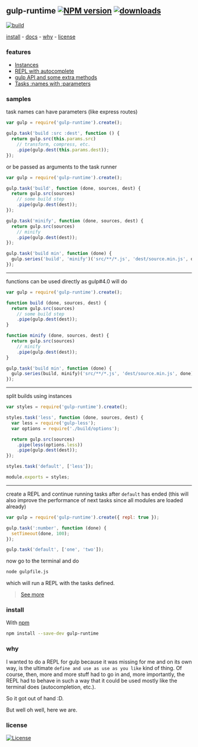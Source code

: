 ## gulp-runtime [![NPM version][badge-version]][npm] [![downloads][badge-downloads]][npm]

[![build][badge-build]][travis-build]

[install](#install) -
[docs](#docs) -
[why](#why) -
[license](#license)

### features

 - [Instances](docs/README.md#multiple-instances)
 - [REPL with autocomplete](docs/README.md#repl-with-autocomplete)
 - [gulp API and some extra methods](docs/README.md#gulp-api-and-more)
 - [Tasks :names with :parameters](docs/README.md#tasks-with-parameters)

### samples

task names can have parameters (like express routes)

```js
var gulp = require('gulp-runtime').create();

gulp.task('build :src :dest', function () {
  return gulp.src(this.params.src)
    // transform, compress, etc.
    .pipe(gulp.dest(this.params.dest));
});
```

or be passed as arguments to the task runner

```js
var gulp = require('gulp-runtime').create();

gulp.task('build', function (done, sources, dest) {
  return gulp.src(sources)
    // some build step
    .pipe(gulp.dest(dest));
});

gulp.task('minify', function (done, sources, dest) {
  return gulp.src(sources)
    // minify
    .pipe(gulp.dest(dest));
});

gulp.task('build min', function (done) {
  gulp.series('build', 'minify')('src/**/*.js', 'dest/source.min.js', done);
});
```

---

functions can be used directly as gulp#4.0 will do

```js
var gulp = require('gulp-runtime').create();

function build (done, sources, dest) {
  return gulp.src(sources)
    // some build step
    .pipe(gulp.dest(dest));
}

function minify (done, sources, dest) {
  return gulp.src(sources)
    // minify
    .pipe(gulp.dest(dest));
}

gulp.task('build min', function (done) {
  gulp.series(build, minify)('src/**/*.js', 'dest/source.min.js', done);
});

```
---

split builds using instances

```js
var styles = require('gulp-runtime').create();

styles.task('less', function (done, sources, dest) {
  var less = require('gulp-less');
  var options = require('./build/options');

  return gulp.src(sources)
    .pipe(less(options.less))
    .pipe(gulp.dest(dest));
});

styles.task('default', ['less']);

module.exports = styles;
```

---

create a REPL and continue running tasks after `default` has ended (this will also improve the performance of next tasks since all modules are loaded already)

```js
var gulp = require('gulp-runtime').create({ repl: true });

gulp.task(':number', function (done) {
  setTimeout(done, 100);
});

gulp.task('default', ['one', 'two']);
```

now go to the terminal and do

```sh
node gulpfile.js
```

which will run a REPL with the tasks defined.

> [See more](./docs/README.md#REPL)

### install

With [npm][npm]

```sh
npm install --save-dev gulp-runtime
```

### why

I wanted to do a REPL for gulp because it was missing for me and on its own way, is the ultimate `define and use as use as you like` kind of thing. Of course, then, more and more stuff had to go in and, more importantly, the REPL had to behave in such a way that it could be used mostly like the terminal does (autocompletion, etc.).

So it got out of hand :D.

But well oh well, here we are.

### license

[![License][badge-license]][license]

<!-- links -->

[npm]: npmjs.com/gulp-runtime
[license]: opensource.org/licenses/MIT
[vinylFs]: npmjs.com/package/vinyl-fs
[travis-build]: travis-ci.org/stringparser/gulp-runtime/builds

[badge-build]: http://img.shields.io/travis/stringparser/gulp-runtime/master.svg?style=flat-square
[badge-version]: http://img.shields.io/npm/v/gulp-runtime.svg?style=flat-square
[badge-license]: http://img.shields.io/npm/l/gulp-runtime.svg?style=flat-square
[badge-downloads]: http://img.shields.io/npm/dm/gulp-runtime.svg?style=flat-square
